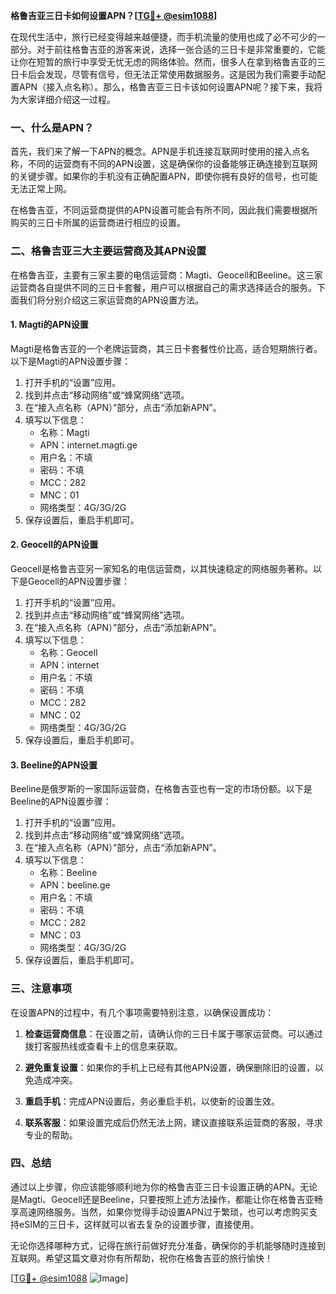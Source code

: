 **格鲁吉亚三日卡如何设置APN？[[TG💪+ @esim1088](https://t.me/s/esim1088)]**

在现代生活中，旅行已经变得越来越便捷，而手机流量的使用也成了必不可少的一部分。对于前往格鲁吉亚的游客来说，选择一张合适的三日卡是非常重要的，它能让你在短暂的旅行中享受无忧无虑的网络体验。然而，很多人在拿到格鲁吉亚的三日卡后会发现，尽管有信号，但无法正常使用数据服务。这是因为我们需要手动配置APN（接入点名称）。那么，格鲁吉亚三日卡该如何设置APN呢？接下来，我将为大家详细介绍这一过程。

### 一、什么是APN？

首先，我们来了解一下APN的概念。APN是手机连接互联网时使用的接入点名称，不同的运营商有不同的APN设置，这是确保你的设备能够正确连接到互联网的关键步骤。如果你的手机没有正确配置APN，即使你拥有良好的信号，也可能无法正常上网。

在格鲁吉亚，不同运营商提供的APN设置可能会有所不同，因此我们需要根据所购买的三日卡所属的运营商进行相应的设置。

### 二、格鲁吉亚三大主要运营商及其APN设置

在格鲁吉亚，主要有三家主要的电信运营商：Magti、Geocell和Beeline。这三家运营商各自提供不同的三日卡套餐，用户可以根据自己的需求选择适合的服务。下面我们将分别介绍这三家运营商的APN设置方法。

#### 1. Magti的APN设置

Magti是格鲁吉亚的一个老牌运营商，其三日卡套餐性价比高，适合短期旅行者。以下是Magti的APN设置步骤：

1. 打开手机的“设置”应用。
2. 找到并点击“移动网络”或“蜂窝网络”选项。
3. 在“接入点名称（APN）”部分，点击“添加新APN”。
4. 填写以下信息：
   - 名称：Magti
   - APN：internet.magti.ge
   - 用户名：不填
   - 密码：不填
   - MCC：282
   - MNC：01
   - 网络类型：4G/3G/2G
5. 保存设置后，重启手机即可。

#### 2. Geocell的APN设置

Geocell是格鲁吉亚另一家知名的电信运营商，以其快速稳定的网络服务著称。以下是Geocell的APN设置步骤：

1. 打开手机的“设置”应用。
2. 找到并点击“移动网络”或“蜂窝网络”选项。
3. 在“接入点名称（APN）”部分，点击“添加新APN”。
4. 填写以下信息：
   - 名称：Geocell
   - APN：internet
   - 用户名：不填
   - 密码：不填
   - MCC：282
   - MNC：02
   - 网络类型：4G/3G/2G
5. 保存设置后，重启手机即可。

#### 3. Beeline的APN设置

Beeline是俄罗斯的一家国际运营商，在格鲁吉亚也有一定的市场份额。以下是Beeline的APN设置步骤：

1. 打开手机的“设置”应用。
2. 找到并点击“移动网络”或“蜂窝网络”选项。
3. 在“接入点名称（APN）”部分，点击“添加新APN”。
4. 填写以下信息：
   - 名称：Beeline
   - APN：beeline.ge
   - 用户名：不填
   - 密码：不填
   - MCC：282
   - MNC：03
   - 网络类型：4G/3G/2G
5. 保存设置后，重启手机即可。

### 三、注意事项

在设置APN的过程中，有几个事项需要特别注意，以确保设置成功：

1. **检查运营商信息**：在设置之前，请确认你的三日卡属于哪家运营商。可以通过拨打客服热线或查看卡上的信息来获取。
   
2. **避免重复设置**：如果你的手机上已经有其他APN设置，确保删除旧的设置，以免造成冲突。

3. **重启手机**：完成APN设置后，务必重启手机，以使新的设置生效。

4. **联系客服**：如果设置完成后仍然无法上网，建议直接联系运营商的客服，寻求专业的帮助。

### 四、总结

通过以上步骤，你应该能够顺利地为你的格鲁吉亚三日卡设置正确的APN。无论是Magti、Geocell还是Beeline，只要按照上述方法操作，都能让你在格鲁吉亚畅享高速网络服务。当然，如果你觉得手动设置APN过于繁琐，也可以考虑购买支持eSIM的三日卡，这样就可以省去复杂的设置步骤，直接使用。

无论你选择哪种方式，记得在旅行前做好充分准备，确保你的手机能够随时连接到互联网。希望这篇文章对你有所帮助，祝你在格鲁吉亚的旅行愉快！

[[TG💪+ @esim1088](https://t.me/s/esim1088) ![Image](https://i.postimg.cc/4NQfJmqS/Snipaste-2025-05-13-00-14-12.png)]